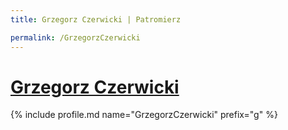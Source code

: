 ```yaml
---
title: Grzegorz Czerwicki | Patromierz

permalink: /GrzegorzCzerwicki
---
```


# [Grzegorz Czerwicki](https://patronite.pl/GrzegorzCzerwicki)

{% include profile.md name="GrzegorzCzerwicki" prefix="g" %}
